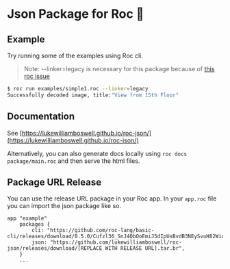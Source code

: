 
# Json Package for Roc 🤘

## Example 

Try running some of the examples using Roc cli.

> Note: --linker=legacy is necessary for this package because of [this roc issue](https://github.com/roc-lang/roc/issues/3609) 

```sh
$ roc run examples/simple1.roc --linker=legacy
Successfully decoded image, title:"View from 15th Floor"
```

## Documentation

See [https://lukewilliamboswell.github.io/roc-json/](https://lukewilliamboswell.github.io/roc-json/)

Alternatively, you can also generate docs locally using `roc docs package/main.roc` and then serve the html files. 

## Package URL Release

You can use the release URL package in your Roc app. In your `app.roc` file you can import the json package like so.

```roc
app "example"
    packages {
        cli: "https://github.com/roc-lang/basic-cli/releases/download/0.5.0/Cufzl36_SnJ4QbOoEmiJ5dIpUxBvdB3NEySvuH82Wio.tar.br",
        json: "https://github.com/lukewilliamboswell/roc-json/releases/download/[REPLACE WITH RELEASE URL].tar.br",
    }
    ...
```

